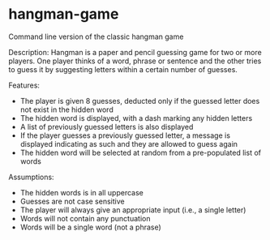 # hangman-game
Command line version of the classic hangman game

Description:
Hangman is a paper and pencil guessing game for two or more players. One player thinks of a word, phrase or sentence and the other tries to guess it by suggesting letters within a certain number of guesses.

Features:
- The player is given 8 guesses, deducted only if the guessed letter does not exist in the hidden word
- The hidden word is displayed, with a dash marking any hidden letters
- A list of previously guessed letters is also displayed 
- If the player guesses a previously guessed letter, a message is displayed indicating as such and they are allowed to guess again
- The hidden word will be selected at random from a pre-populated list of words

Assumptions:
- The hidden words is in all uppercase
- Guesses are not case sensitive
- The player will always give an appropriate input (i.e., a single letter)
- Words will not contain any punctuation
- Words will be a single word (not a phrase)
